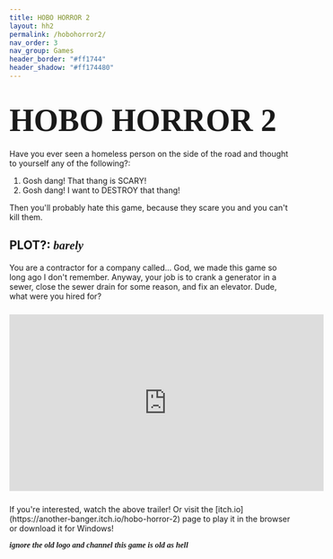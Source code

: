 ```yaml
---
title: HOBO HORROR 2
layout: hh2
permalink: /hobohorror2/
nav_order: 3
nav_group: Games
header_border: "#ff1744"
header_shadow: "#ff174480"
---
```


# <span style="font-family: 'VCR OSD Mono'; font-size: 2em;">HOBO HORROR 2</span>

Have you ever seen a homeless person on the side of the road and thought to yourself any of the following?:

1. Gosh dang! That thang is SCARY!
2. Gosh dang! I want to DESTROY that thang!

Then you'll probably hate this game, because they scare you and you can't kill them.

## PLOT?: <span style="font-family: 'Dancing Script', cursive; font-weight:700;">*barely*</span>

You are a contractor for a company called... God, we made this game so long ago I don't remember. Anyway, your job is to crank a generator in a sewer, close the sewer drain for some reason, and fix an elevator. Dude, what were you hired for?

<div class="hh2-video-responsive">
  <iframe width="560" height="315" src="https://www.youtube.com/embed/VHZdeXVLcrw" title="Hobo Horror 2 Trailer" frameborder="0" allowfullscreen style="display:block;margin:24px 0;"></iframe>
</div>
If you're interested, watch the above trailer! Or visit the [itch.io](https://another-banger.itch.io/hobo-horror-2) page to play it in the browser or download it for Windows!

<span style="font-family: 'Dancing Script', cursive; font-weight:700;">*ignore the old logo and channel this game is old as hell*</span>